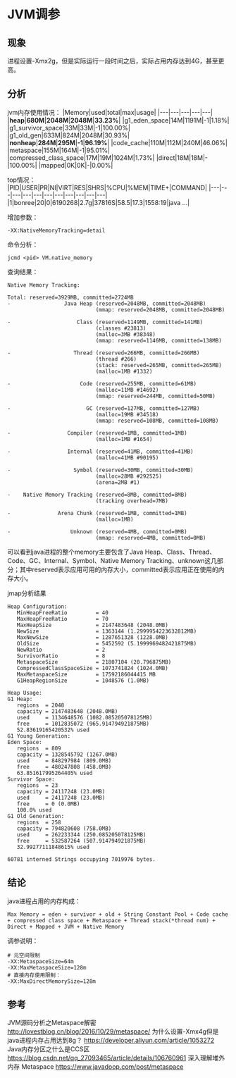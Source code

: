 # JVM调参
## 现象
进程设置-Xmx2g，但是实际运行一段时间之后，实际占用内存达到4G，甚至更高。

## 分析
jvm内存使用情况：
|Memory|used|total|max|usage|
|---|---|---|---|---|
|**heap**|**680M**|**2048M**|**2048M**|**33.23%**|
|g1_eden_space|14M|1191M|-1|1.18%|
|g1_survivor_space|33M|33M|-1|100.00%|
|g1_old_gen|633M|824M|2048M|30.93%|
|**nonheap**|**284M**|**295M**|**-1**|**96.19%**|
|code_cache|110M|112M|240M|46.06%|
|metaspace|155M|164M|-1|95.01%|
|compressed_class_space|17M|19M|1024M|1.73%|
|direct|18M|18M|-|100.00%|
|mapped|0K|0K|-|0.00%|

top情况：
|PID|USER|PR|NI|VIRT|RES|SHRS|%CPU|%MEM|TIME+|COMMAND|
|---|---|---|---|---|---|---|---|---|---|---|
|1|bonree|20|0|6190268|2.7g|37816S|58.5|17.3|1558:19|java ...|

增加参数：
```
-XX:NativeMemoryTracking=detail
```

命令分析：
```
jcmd <pid> VM.native_memory
```

查询结果：

```
Native Memory Tracking:

Total: reserved=3929MB, committed=2724MB
-                 Java Heap (reserved=2048MB, committed=2048MB)
                            (mmap: reserved=2048MB, committed=2048MB) 
 
-                     Class (reserved=1149MB, committed=141MB)
                            (classes #23813)
                            (malloc=3MB #38348) 
                            (mmap: reserved=1146MB, committed=138MB) 
 
-                    Thread (reserved=266MB, committed=266MB)
                            (thread #266)
                            (stack: reserved=265MB, committed=265MB)
                            (malloc=1MB #1332) 
 
-                      Code (reserved=255MB, committed=61MB)
                            (malloc=11MB #14692) 
                            (mmap: reserved=244MB, committed=50MB) 
 
-                        GC (reserved=127MB, committed=127MB)
                            (malloc=19MB #34518) 
                            (mmap: reserved=108MB, committed=108MB) 
 
-                  Compiler (reserved=1MB, committed=1MB)
                            (malloc=1MB #1654) 
 
-                  Internal (reserved=41MB, committed=41MB)
                            (malloc=41MB #90195) 
 
-                    Symbol (reserved=30MB, committed=30MB)
                            (malloc=28MB #292525) 
                            (arena=2MB #1)
 
-    Native Memory Tracking (reserved=8MB, committed=8MB)
                            (tracking overhead=7MB)
 
-               Arena Chunk (reserved=1MB, committed=1MB)
                            (malloc=1MB) 
 
-                   Unknown (reserved=4MB, committed=0MB)
                            (mmap: reserved=4MB, committed=0MB) 
```

可以看到java进程的整个memory主要包含了Java Heap、Class、Thread、Code、GC、Internal、Symbol、Native Memory Tracking、unknown这几部分；其中reserved表示应用可用的内存大小，committed表示应用正在使用的内存大小。

jmap分析结果
```
Heap Configuration:
   MinHeapFreeRatio         = 40
   MaxHeapFreeRatio         = 70
   MaxHeapSize              = 2147483648 (2048.0MB)
   NewSize                  = 1363144 (1.2999954223632812MB)
   MaxNewSize               = 1287651328 (1228.0MB)
   OldSize                  = 5452592 (5.1999969482421875MB)
   NewRatio                 = 2
   SurvivorRatio            = 8
   MetaspaceSize            = 21807104 (20.796875MB)
   CompressedClassSpaceSize = 1073741824 (1024.0MB)
   MaxMetaspaceSize         = 17592186044415 MB
   G1HeapRegionSize         = 1048576 (1.0MB)

Heap Usage:
G1 Heap:
   regions  = 2048
   capacity = 2147483648 (2048.0MB)
   used     = 1134648576 (1082.085205078125MB)
   free     = 1012835072 (965.914794921875MB)
   52.83619165420532% used
G1 Young Generation:
Eden Space:
   regions  = 809
   capacity = 1328545792 (1267.0MB)
   used     = 848297984 (809.0MB)
   free     = 480247808 (458.0MB)
   63.851617995264405% used
Survivor Space:
   regions  = 23
   capacity = 24117248 (23.0MB)
   used     = 24117248 (23.0MB)
   free     = 0 (0.0MB)
   100.0% used
G1 Old Generation:
   regions  = 258
   capacity = 794820608 (758.0MB)
   used     = 262233344 (250.085205078125MB)
   free     = 532587264 (507.914794921875MB)
   32.99277111848615% used

60781 interned Strings occupying 7019976 bytes.

```

## 结论
java进程占用的内存构成：

```
Max Memory = eden + survivor + old + String Constant Pool + Code cache + compressed class space + Metaspace + Thread stack(*thread num) + Direct + Mapped + JVM + Native Memory
```

调参说明：

```
# 元空间限制
-XX:MetaspaceSize=64m
-XX:MaxMetaspaceSize=128m
# 直接内存使用限制：
-XX:MaxDirectMemorySize=128m
```

## 参考

JVM源码分析之Metaspace解密 http://lovestblog.cn/blog/2016/10/29/metaspace/
为什么设置-Xmx4g但是java进程内存占用达到8g？ https://developer.aliyun.com/article/1053272
Java内存分区之什么是CCS区 https://blog.csdn.net/qq_27093465/article/details/106760961
深入理解堆外内存 Metaspace https://www.javadoop.com/post/metaspace